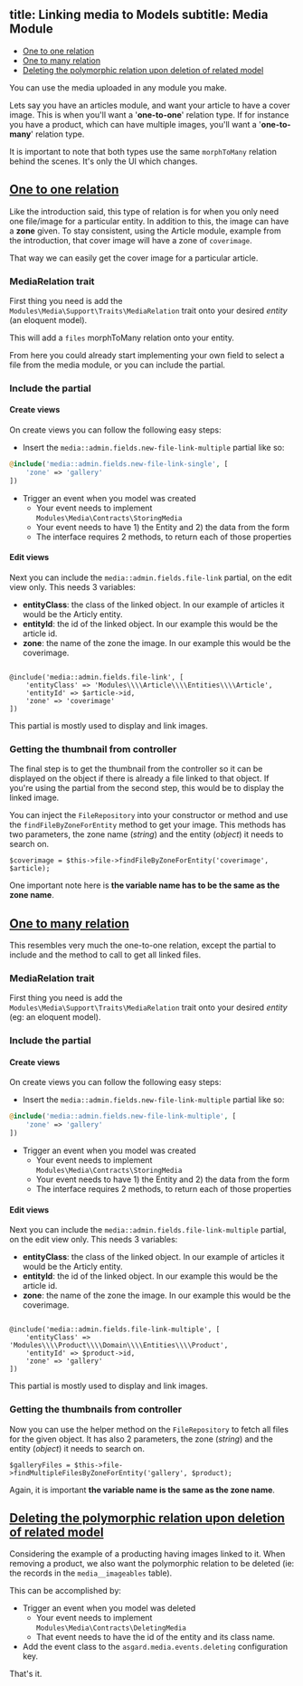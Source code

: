 title: Linking media to Models
subtitle: Media Module
-------

- [One to one relation](#one-to-one-relation)
- [One to many relation](#one-to-many-relation)
- [Deleting the polymorphic relation upon deletion of related model](#delete-polymorphic-relation)

You can use the media uploaded in any module you make. 

Lets say you have an articles module, and want your article to have a cover image. This is when you'll want a '**one-to-one**' relation type. If for instance you have a product, which can have multiple images, you'll want a '**one-to-many**' relation type.

It is important to note that both types use the same `morphToMany` relation behind the scenes. It's only the UI which changes.


## <a name="one-to-one-relation" class="anchor" href="#one-to-one-relation">One to one relation</a>


Like the introduction said, this type of relation is for when you only need one file/image for a particular entity. In addition to this, the image can have a **zone** given. To stay consistent, using the Article module, example from the introduction, that cover image will have a zone of `coverimage`.

That way we can easily get the cover image for a particular article.

### MediaRelation trait

First thing you need is add the `Modules\Media\Support\Traits\MediaRelation` trait onto your desired *entity* (an eloquent model).

This will add a `files` morphToMany relation onto your entity.

From here you could already start implementing your own field to select a file from the media module, or you can include the partial.

### Include the partial

#### Create views

On create views you can follow the following easy steps:

- Insert the `media::admin.fields.new-file-link-multiple` partial like so:

``` php
@include('media::admin.fields.new-file-link-single', [
    'zone' => 'gallery'
])
```

- Trigger an event when you model was created
    - Your event needs to implement `Modules\Media\Contracts\StoringMedia`
    - Your event needs to have 1) the Entity and 2) the data from the form
    - The interface requires 2 methods, to return each of those properties

#### Edit views

Next you can include the `media::admin.fields.file-link` partial, on the edit view only. This needs 3 variables:

- **entityClass**: the class of the linked object. In our example of articles it would be the Articly entity.
- **entityId**: the id of the linked object. In our example this would be the article id.
- **zone**: the name of the zone the image. In our example this would be the coverimage.


``` .language-markup

@include('media::admin.fields.file-link', [
    'entityClass' => 'Modules\\\\Article\\\\Entities\\\\Article',
    'entityId' => $article->id,
    'zone' => 'coverimage'
])
```

This partial is mostly used to display and link images.

### Getting the thumbnail from controller

The final step is to get the thumbnail from the controller so it can be displayed on the object if there is already a file linked to that object. If you're using the partial from the second step, this would be to display the linked image.

You can inject the `FileRepository` into your constructor or method and use the `findFileByZoneForEntity` method to get your image. This methods has two parameters, the zone name (*string*) and the entity (*object*) it needs to search on.

``` .language-php
$coverimage = $this->file->findFileByZoneForEntity('coverimage', $article);
```

One important note here is **the variable name has to be the same as the zone name**.


## <a name="one-to-many-relation" class="anchor" href="#one-to-many-relation">One to many relation</a>

This resembles very much the one-to-one relation, except the partial to include and the method to call to get all linked files.

### MediaRelation trait

First thing you need is add the `Modules\Media\Support\Traits\MediaRelation` trait onto your desired *entity* (eg: an eloquent model).

### Include the partial


#### Create views

On create views you can follow the following easy steps:

- Insert the `media::admin.fields.new-file-link-multiple` partial like so:

``` php
@include('media::admin.fields.new-file-link-multiple', [
    'zone' => 'gallery'
])
```

- Trigger an event when you model was created
    - Your event needs to implement `Modules\Media\Contracts\StoringMedia`
    - Your event needs to have 1) the Entity and 2) the data from the form
    - The interface requires 2 methods, to return each of those properties



#### Edit views

Next you can include the `media::admin.fields.file-link-multiple` partial, on the edit view only. This needs 3 variables:

- **entityClass**: the class of the linked object. In our example of articles it would be the Articly entity.
- **entityId**: the id of the linked object. In our example this would be the article id.
- **zone**: the name of the zone the image. In our example this would be the coverimage.


``` .language-markup

@include('media::admin.fields.file-link-multiple', [
    'entityClass' => 'Modules\\\\Product\\\\Domain\\\\Entities\\\\Product',
    'entityId' => $product->id,
    'zone' => 'gallery'
])

```

This partial is mostly used to display and link images.

### Getting the thumbnails from controller

Now you can use the helper method on the `FileRepository` to fetch all files for the given object. It has also 2 parameters, the zone (*string*) and the entity (*object*) it needs to search on.

``` .language-php
$galleryFiles = $this->file->findMultipleFilesByZoneForEntity('gallery', $product);
```

Again, it is important **the variable name is the same as the zone name**.

## <a name="delete-polymorphic-relation" class="anchor" href="#delete-polymorphic-relation">Deleting the polymorphic relation upon deletion of related model</a>

Considering the example of a producting having images linked to it. When removing a product, we also want the polymorphic relation to be deleted (ie: the records in the `media__imageables` table). 

This can be accomplished by: 

- Trigger an event when you model was deleted
    - Your event needs to implement `Modules\Media\Contracts\DeletingMedia`
    - That event needs to have the id of the entity and its class name.
- Add the event class to the `asgard.media.events.deleting` configuration key.

That's it.